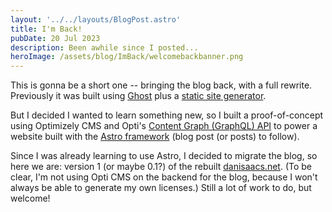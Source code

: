 ```yaml
---
layout: '../../layouts/BlogPost.astro'
title: I'm Back!
pubDate: 20 Jul 2023
description: Been awhile since I posted...
heroImage: /assets/blog/ImBack/welcomebackbanner.png
---
```


This is gonna be a short one -- bringing the blog back, with a full rewrite. Previously it was built using [Ghost](https://ghost.org/) plus a [static site generator](https://github.com/Fried-Chicken/ghost-static-site-generator/). 

But I decided I wanted to learn something new, so I built a proof-of-concept using Optimizely CMS and Opti's [Content Graph (GraphQL) API](https://docs.developers.optimizely.com/digital-experience-platform/v1.4.0-content-graph/docs) to power a website built with the [Astro framework](https://astro.build/) (blog post (or posts) to follow).

Since I was already learning to use Astro, I decided to migrate the blog, so here we are: version 1 (or maybe 0.1?) of the rebuilt [danisaacs.net](https://www.danisaacs.net/). (To be clear, I'm not using Opti CMS on the backend for the blog, because I won't always be able to generate my own licenses.) Still a lot of work to do, but welcome!